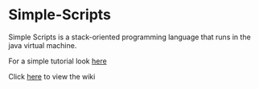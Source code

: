 Simple-Scripts
==============

Simple Scripts is a stack-oriented programming language that runs in the java virtual machine.

For a simple tutorial look [here](https://github.com/skellix/Simple-Scripts/wiki/Tutorial)

Click [here](https://github.com/skellix/Simple-Scripts/wiki) to view the wiki
